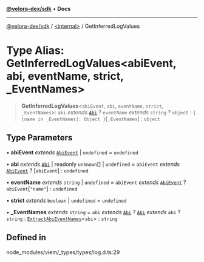 [**@velora-dex/sdk**](../../README.md) • **Docs**

***

[@velora-dex/sdk](../../globals.md) / [\<internal\>](../README.md) / GetInferredLogValues

# Type Alias: GetInferredLogValues\<abiEvent, abi, eventName, strict, _EventNames\>

> **GetInferredLogValues**\<`abiEvent`, `abi`, `eventName`, `strict`, `_EventNames`\>: `abi` *extends* [`Abi`](Abi.md) ? `eventName` *extends* `string` ? `object` : `{ [name in _EventNames]: Object }`\[`_EventNames`\] : `object`

## Type Parameters

• **abiEvent** *extends* [`AbiEvent`](AbiEvent.md) \| `undefined` = `undefined`

• **abi** *extends* [`Abi`](Abi.md) \| readonly `unknown`[] \| `undefined` = `abiEvent` *extends* [`AbiEvent`](AbiEvent.md) ? [`abiEvent`] : `undefined`

• **eventName** *extends* `string` \| `undefined` = `abiEvent` *extends* [`AbiEvent`](AbiEvent.md) ? `abiEvent`\[`"name"`\] : `undefined`

• **strict** *extends* `boolean` \| `undefined` = `undefined`

• **_EventNames** *extends* `string` = `abi` *extends* [`Abi`](Abi.md) ? [`Abi`](Abi.md) *extends* `abi` ? `string` : [`ExtractAbiEventNames`](ExtractAbiEventNames.md)\<`abi`\> : `string`

## Defined in

node\_modules/viem/\_types/types/log.d.ts:29
